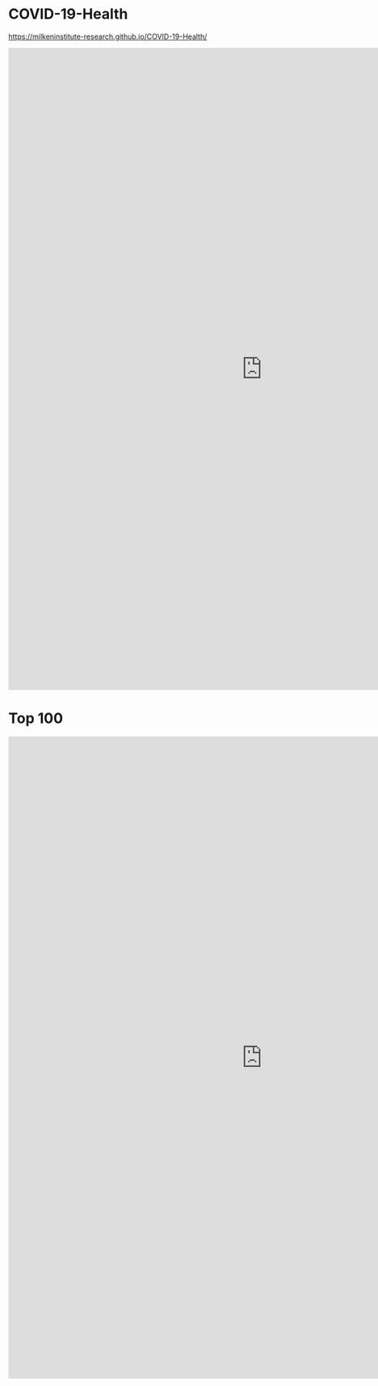 # COVID-19-Health
https://milkeninstitute-research.github.io/COVID-19-Health/

<center><iframe src="https://public.tableau.com/shared/R5PFQFSS2?:display_count=y&:embed=y&:display_count=yes&:toolbar=no" width="1004" height="1269" frameborder="0"></iframe></center>

# Top 100

<iframe src=https://public.tableau.com/views/Top100_15888924314820/Dashboard1?:display_count=y&:embed=y&:display_count=yes&:toolbar=no" width="1004" height="1269" frameborder="0"></iframe>
